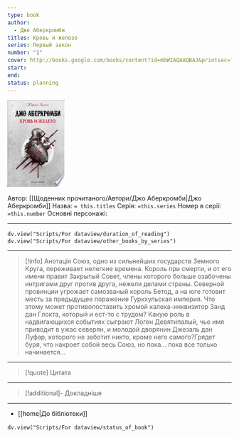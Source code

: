 ```yaml
---
type: book
author:
  - Джо Аберкромби
titles: Кровь и железо
series: Первый закон
number: "1"
cover: http://books.google.com/books/content?id=mbWIAQAAQBAJ&printsec=frontcover&img=1&zoom=1&edge=curl&source=gbs_api
start:
end:
status: planning
---
```

![cover|150](media/cover!150-454.jpg)

Автор: [[Щоденник прочитаного/Автори/Джо Аберкромби|Джо Аберкромби]]
Назва: `= this.titles`
Серія:  `=this.series`
Номер в серії: `=this.number`
Основні персонажі:

---
```dataviewjs
dv.view("Scripts/For dataview/duration_of_reading")
dv.view("Scripts/For dataview/other_books_by_series")
```

---
>[!info] Анотація
>Союз, одно из сильнейших государств Земного Круга, переживает нелегкие времена. Король при смерти, и от его имени правит Закрытый Совет, члены которого больше озабочены интригами друг против друга, нежели делами страны. Северной провинции угрожает самозваный король Бетод, а на юге готовит месть за предыдущее поражение Гуркхульская империя. Что этому может противопоставить хромой калека-инквизитор Занд дан Глокта, который и ест-то с трудом? Какую роль в надвигающихся событиях сыграют Логен Девятипалый, чье имя приводит в ужас северян, и молодой дворянин Джезаль дан Луфар, которого не заботит никто, кроме него самого?Грядет буря, что накроет собой весь Союз, но пока... пока все только начинается...
___

>[!quote] Цитата

---
>[!additional]- Докладніше

---

- [[home|До бібліотеки]]

```dataviewjs
dv.view("Scripts/For dataview/status_of_book")
```